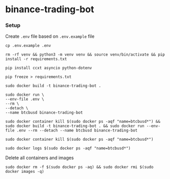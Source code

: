 # binance-trading-bot


### Setup

Create `.env` file based on `.env.example` file

```
cp .env.example .env
```

```
rm -rf venv && python3 -m venv venv && source venv/bin/activate && pip install -r requirements.txt
```

```
pip install ccxt asyncio python-dotenv
```

```
pip freeze > requirements.txt
```

```
sudo docker build -t binance-trading-bot .
```

```
sudo docker run \
--env-file .env \
--rm \
--detach \
--name btcbusd binance-trading-bot
```

```
sudo docker container kill $(sudo docker ps -aqf "name=btcbusd*") && sudo docker build -t binance-trading-bot . && sudo docker run --env-file .env --rm --detach --name btcbusd binance-trading-bot
```

```
sudo docker container kill $(sudo docker ps -aqf "name=btcbusd*")
```


```
sudo docker logs $(sudo docker ps -aqf "name=btcbusd*")
```


Delete all containers and images
```
sudo docker rm -f $(sudo docker ps -aq) && sudo docker rmi $(sudo docker images -q)
```